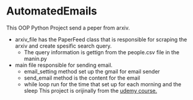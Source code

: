# AutomatedEmails
This OOP Python Project send a peper from arxiv. 

* arxiv_file  has the PaperFeed class that is responsible for scraping the arxiv and create spesific search query.
  * The query information is gettign from the people.csv file in the manin.py
* main file responsible for sending email.
  * email_setting method set up the gmail for email sender
  * send_email method is the content for the email
  * while loop run for the time that set up for each morning and the sleep
  This project is orijinally from the [udemy course.](https://www.udemy.com/course/the-python-pro-course)
